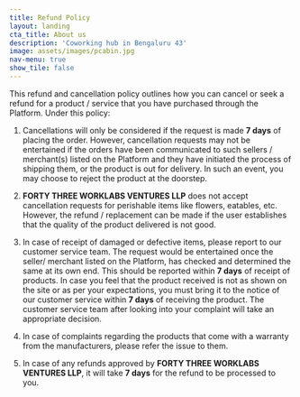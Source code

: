 ```yaml
---
title: Refund Policy
layout: landing
cta_title: About us
description: 'Coworking hub in Bengaluru 43'
image: assets/images/pcabin.jpg
nav-menu: true
show_tile: false
---
```

This refund and cancellation policy outlines how you can cancel or seek a refund for a product / service that you have purchased through the Platform. Under this policy:

1.  Cancellations will only be considered if the request is made **7 days** of placing the order. However, cancellation requests may not be entertained if the orders have been communicated to such sellers / merchant(s) listed on the Platform and they have initiated the process of shipping them, or the product is out for delivery. In such an event, you may choose to reject the product at the doorstep.
    
2.  **FORTY THREE WORKLABS VENTURES LLP** does not accept cancellation requests for perishable items like flowers, eatables, etc. However, the refund / replacement can be made if the user establishes that the quality of the product delivered is not good.
    
3.  In case of receipt of damaged or defective items, please report to our customer service team. The request would be entertained once the seller/ merchant listed on the Platform, has checked and determined the same at its own end. This should be reported within **7 days** of receipt of products. In case you feel that the product received is not as shown on the site or as per your expectations, you must bring it to the notice of our customer service within **7 days** of receiving the product. The customer service team after looking into your complaint will take an appropriate decision.
    
4.  In case of complaints regarding the products that come with a warranty from the manufacturers, please refer the issue to them.
    
5.  In case of any refunds approved by **FORTY THREE WORKLABS VENTURES LLP**, it will take **7 days** for the refund to be processed to you.
